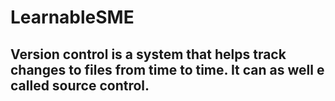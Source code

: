 # LearnableSME

## Version control is a system that helps track changes to files from time to time. It can as well e called source control.
